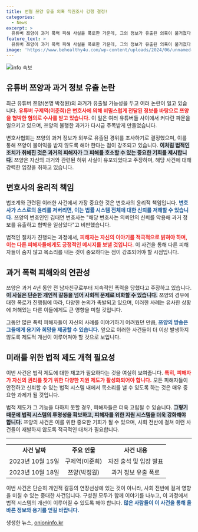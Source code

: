 ```yaml
---
title: 변협 쯔양 유출 의혹 직권조사 강행 결정!
categories:
  - News
excerpt: >
  유튜버 쯔양이 과거 폭력 피해 사실을 폭로한 가운데, 그의 정보가 유출된 의혹이 불거졌다. 변호사와 유튜버 간의 복잡한 관계가 드러나며 진실 공방이 시작됐다. 클릭하면 사건의 전모를 확인하세요!
feature_text: >
  유튜버 쯔양이 과거 폭력 피해 사실을 폭로한 가운데, 그의 정보가 유출된 의혹이 불거졌다. 변호사와 유튜버 간의 복잡한 관계가 드러나며 진실 공방이 시작됐다. 클릭하면 사건의 전모를 확인하세요!
image: 'https://www.behealthy4u.com/wp-content/uploads/2024/06/unnamed-file.png'
---
```


<p><img src="https://www.behealthy4u.com/wp-content/uploads/2024/06/unnamed-file.png" alt="info 속보" /></p>

<h2 data-ke-size="size26">유튜버 쯔양과 과거 정보 유출 논란</h2>

<p data-ke-size="size16">최근 유튜버 쯔양(본명 박정원)의 과거가 유출될 가능성을 두고 여러 논란이 일고 있습니다. <b><span style="color: #ee2323;">유튜버 구제역(이준희)은 변호사에 의해 비밀스럽게 전달된 정보를 바탕으로 쯔양을 협박한 혐의로 수사를 받고 있습니다.</span></b> 이 일은 여러 유튜버들 사이에서 커다란 파문을 일으키고 있으며, 쯔양의 불행한 과거가 다시금 주목받게 만들었습니다.</p>

<p data-ke-size="size16">변호사협회는 쯔양의 과거 정보가 외부로 유출된 경위를 조사하기로 결정했으며, 이를 통해 쯔양이 불이익을 받지 않도록 해야 한다는 점이 강조되고 있습니다. <b><span style="background-color: #21538527;">이처럼 법적인 조치가 취해진 것은 과거의 피해자가 그 피해를 호소할 수 있는 중요한 기회를 제시합니다.</span></b> 쯔양은 자신의 과거와 관련된 허위 사실이 유포되었다고 주장하며, 해당 사건에 대해 강력한 입장을 취하고 있습니다.</p>

<h2 data-ke-size="size26">변호사의 윤리적 책임</h2>

<p data-ke-size="size16">법조계와 관련된 이러한 사건에서 가장 중요한 것은 변호사의 윤리적 책임입니다. <b><span style="color: #1a5490;">변호사가 스스로의 윤리를 저버리면, 이는 법률 시스템 전체에 대한 신뢰를 저해할 수 있습니다.</span></b> 쯔양의 변호인인 김태연 변호사는 "해당 변호사는 의뢰인의 신뢰를 악용해 과거 정보를 유출하고 협박을 일삼았다"고 비판했습니다.</p>

<p data-ke-size="size16">법적인 절차가 진행되는 과정에서, <b><span style="color: #ee2323;">피해자는 자신의 이야기를 적극적으로 밝혀야 하며, 이는 다른 피해자들에게도 긍정적인 메시지를 보낼 것입니다.</span></b> 이 사건을 통해 다른 피해자들이 숨지 않고 목소리를 내는 것이 중요하다는 점이 강조되어야 할 시점입니다.</p>

<h2 data-ke-size="size26">과거 폭력 피해와의 연관성</h2>

<p data-ke-size="size16">쯔양은 과거 4년 동안 전 남자친구로부터 지속적인 폭력을 당했다고 주장하고 있습니다. <b><span style="background-color: #21538527;">이 사실은 단순한 개인적 갈등을 넘어 사회적 문제로 비화할 수 있습니다.</span></b> 쯔양의 경우에 대한 폭로가 진행됨에 따라, 다양한 논의가 촉발되고 있으며, 이러한 사례는 유사한 상황에 처해있는 다른 이들에게도 큰 영향을 미칠 것입니다.</p>

<p data-ke-size="size16">그동안 많은 폭력 피해자들이 자신의 사례를 이야기하기 어려웠던 만큼, <b><span style="color: #1a5490;">쯔양의 방송은 그들에게 용기와 희망을 제공할 수 있습니다.</span></b> 앞으로 이러한 사건들이 더 이상 발생하지 않도록 제도적 개선이 이루어져야 할 것으로 보입니다.</p>

<h2 data-ke-size="size26">미래를 위한 법적 제도 개혁 필요성</h2>

<p data-ke-size="size16">이번 사건은 법적 제도에 대한 재고가 필요하다는 것을 여실히 보여줍니다. <b><span style="color: #ee2323;">특히, 피해자가 자신의 권리를 찾기 위한 다양한 지원 제도가 활성화되어야 합니다.</span></b> 모든 피해자들이 안전하고 신뢰할 수 있는 법적 시스템 내에서 목소리를 낼 수 있도록 하는 것은 매우 중요한 과제가 될 것입니다.</p>

<p data-ke-size="size16">법적 제도가 그 기능을 다하지 못할 경우, 피해자들은 더욱 고립될 수 있습니다. <b><span style="background-color: #21538527;">그렇기 때문에 법적 시스템의 투명성을 확보하고, 피해자를 위한 지원 시스템을 더욱 강화해야 합니다.</span></b> 쯔양의 사건은 이를 위한 중요한 기회가 될 수 있으며, 사회 전반에 걸쳐 이런 사건들이 재발하지 않도록 적극적인 대처가 필요합니다.</p>

<hr style="border-color: #000; border-width: 1px;">

<table style="width: 100%; border-collapse: collapse;">
<tr>
<td style="text-align: center; height: 17px;"><b>사건 날짜</b></td>
<td style="text-align: center; height: 17px;"><b>주요 인물</b></td>
<td style="text-align: center; height: 17px;"><b>사건 내용</b></td>
</tr>
<tr>
<td style="text-align: center; height: 17px;">2023년 10월 15일</td>
<td style="text-align: center; height: 17px;">구제역(이준희)</td>
<td style="text-align: center; height: 17px;">자진 출석 및 입장 발표</td>
</tr>
<tr>
<td style="text-align: center; height: 17px;">2023년 10월 18일</td>
<td style="text-align: center; height: 17px;">쯔양(박정원)</td>
<td style="text-align: center; height: 17px;">과거 정보 유출 폭로</td>
</tr>
</table>

<p data-ke-size="size16">이번 사건은 단순히 개인적 갈등의 연장선상에 있는 것이 아니라, 사회 전반에 걸쳐 영향을 미칠 수 있는 중대한 사건입니다. 구성원 모두가 함께 이야기를 나누고, 이 과정에서 법적 시스템의 개선이 이루어질 수 있도록 해야 합니다. <b><span style="color: #1a5490;">많은 사람들이 이 사건을 통해 올바른 정보와 용기를 얻길 바랍니다.</span></b></p>
생생한 뉴스, <a href="https://onioninfo.kr" rel="dofollow">onioninfo.kr</a>


